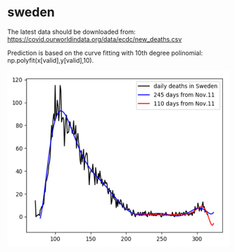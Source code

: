 # sweden

The latest data should be downloaded from:
 https://covid.ourworldindata.org/data/ecdc/new_deaths.csv
 
 Prediction is based on the curve fitting with 10th degree polinomial: np.polyfit(x[valid],y[valid],10).
 
 <img src='sweden.png' height=400 width=600>
 
 
